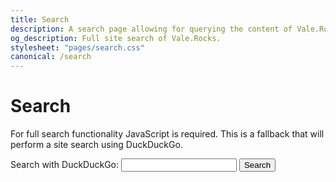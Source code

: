 ```yaml
---
title: Search
description: A search page allowing for querying the content of Vale.Rocks and performing full, complex, and rich searches of the content. Allows searching through the full managed index of almost my entire web output.
og_description: Full site search of Vale.Rocks.
stylesheet: "pages/search.css"
canonical: /search
---
```


<h1 class="section">Search</h1>

<div class="readable">

<script src="/pagefind/pagefind-ui.js"></script>
<div id="search"></div>

<noscript>
<p>For full search functionality JavaScript is required. This is a fallback that will perform a site search using DuckDuckGo.</p>

<form class="no-js-search" role="search" action="https://duckduckgo.com" method="GET">
  <label for="search-for">Search with DuckDuckGo:</label>
  <input id="search-for" type="search" name="q" required>
  <input type="hidden" name="sites" value="vale.rocks">
  <button type="submit">Search</button>
</form>
</noscript>

<script src="/assets/scripts/search.js"></script>

</div>

